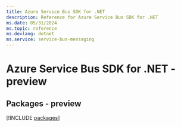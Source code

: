 ```yaml
---
title: Azure Service Bus SDK for .NET
description: Reference for Azure Service Bus SDK for .NET
ms.date: 05/31/2024
ms.topic: reference
ms.devlang: dotnet
ms.service: service-bus-messaging
---
```

# Azure Service Bus SDK for .NET - preview
## Packages - preview
[!INCLUDE [packages](service-bus-index.md)]